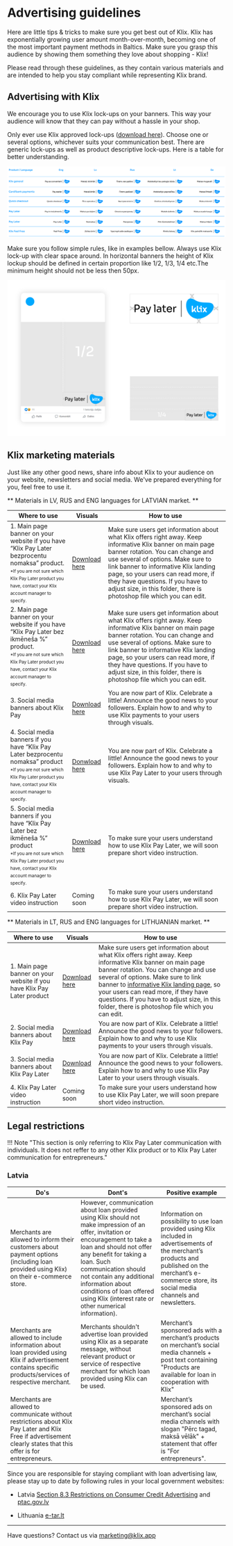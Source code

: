 # Advertising guidelines

Here are little tips & tricks to make sure you get best out of Klix. Klix has exponentially growing user amount month-over-month, becoming one of the most important payment methods in Baltics. Make sure you grasp this audience by showing them something they love about shopping - Klix!

Please read through these guidelines, as they contain various materials and are intended to help you stay compliant while representing Klix brand.

## Advertising with Klix

We encourage you to use Klix lock-ups on your banners. This way your audience will know that they can pay without a hassle in your shop. 

Only ever use Klix approved lock-ups  ([download here](https://drive.google.com/uc?export=download&id=1HP4jWwJI1paHzRX5HK5cq2aQHIpq684n)). Choose one or several options, whichever suits your communication best. There are generic lock-ups as well as product descriptive lock-ups. Here is a table for better understanding. 

![Lock-ups](images/marketing/lockups.png "Lock-ups")

Make sure you follow simple rules, like in examples bellow. Always use Klix lock-up with clear space around. In horizontal banners the height of Klix lockup should be defined in certain proportion like 1/2, 1/3, 1/4 etc.The minimum height should not be less then 50px.

![Lock-ups](images/marketing/soc_badge.png "Lock-ups")


## Klix marketing materials 

Just like any other good news, share info about Klix to your audience on your website, newsletters and social media. We've prepared everything for you, feel free to use it. 

** Materials in LV, RUS and ENG languages for LATVIAN market. **

| Where to use | Visuals | How to use |
|-----|------|-----|
| 1. Main page banner on your website if you have “Klix Pay Later bezprocentu nomaksa” product. <br/><font size="1"> *If you are not sure which Klix Pay Later product you have, contact your Klix account manager to specify. | [Download here](https://drive.google.com/uc?export=download&id=1eSLoKCmzMptly1iGp-AVWkgVHE-hGIUK) | Make sure users get information about what Klix offers right away. Keep informative Klix banner on main page banner rotation. You can change and use several of options. Make sure to link banner to informative Klix landing page, so your users can read more, if they have questions. If you have to adjust size, in this folder, there is photoshop file which you can edit. |
| 2. Main page banner on your website if you have “Klix Pay Later bez ikmēneša %” product. <br/><font size="1"> *If you are not sure which Klix Pay Later product you have, contact your Klix account manager to specify. | [Download here](https://drive.google.com/uc?export=download&id=1-Kw9u0m_8goE4ZuKZNePTeg4qbLO3isf) | Make sure users get information about what Klix offers right away. Keep informative Klix banner on main page banner rotation. You can change and use several of options. Make sure to link banner to informative Klix landing page, so your users can read more, if they have questions. If you have to adjust size, in this folder, there is photoshop file which you can edit. |
|3. Social media banners about Klix Pay  | [Download here](https://drive.google.com/uc?export=download&id=1rJAackncQQffi1GGfcaf-6ZsLF9lIsjg) | You are now part of Klix. Celebrate a little! Announce the good news to your followers. Explain how to and why to use Klix payments to your users through visuals.  |
|4. Social media banners if you have “Klix Pay Later bezprocentu nomaksa” product <br> <font size="1"> *If you are not sure which Klix Pay Later product you have, contact your Klix account manager to specify. | [Donwload here](https://drive.google.com/uc?export=download&id=1xl1lJOOdF2M25Hmv2_BWhp-wb0UHJ-Zl) | You are now part of Klix. Celebrate a little! Announce the good news to your followers. Explain how to and why to use Klix Pay Later to your users through visuals. |
|5. Social media banners if you have “Klix Pay Later bez ikmēneša %” product <br><font size="1">*If you are not sure which Klix Pay Later product you have, contact your Klix account manager to specify. | [Download here](https://drive.google.com/uc?export=download&id=1SX-TBj3IrOtHuBborcJjSd5WkvOUQAVA) | To make sure your users understand how to use Klix Pay Later, we will soon prepare short video instruction. |
|6. Klix Pay Later video instruction | Coming soon | To make sure your users understand how to use Klix Pay Later, we will soon prepare short video instruction. |

** Materials in LT, RUS and ENG languages for LITHUANIAN market. **

| Where to use | Visuals | How to use |
|-----|------|-----|
| 1. Main page banner on your website if you have Klix Pay Later product   | [Download here](https://drive.google.com/uc?export=download&id=1yXVCV-8_EgEPLG7sdUQmavlVjBn1QYY9) | Make sure users get information about what Klix offers right away. Keep informative Klix banner on main page banner rotation. You can change and use several of options. Make sure to link banner to [informative Klix landing page](/representation-guidelines/#klix-landing-page), so your users can read more, if they have questions. If you have to adjust size, in this folder, there is photoshop file which you can edit. |
|2. Social media banners about Klix Pay | [Download here](https://drive.google.com/uc?export=download&id=1w6VUZeACynEkdzIvVI-AQlgIRhMVmCBV) | You are now part of Klix. Celebrate a little! Announce the good news to your followers. Explain how to and why to use Klix payments to your users through visuals. |
|3. Social media banners about Klix Pay Later  | [Download here](https://drive.google.com/uc?export=download&id=13TTPye8-lL_w7omZmw8lKujwgcM2yQ6r) | You are now part of Klix. Celebrate a little! Announce the good news to your followers. Explain how to and why to use Klix Pay Later to your users through visuals. |
|4. Klix Pay Later video instruction | Coming soon | To make sure your users understand how to use Klix Pay Later, we will soon prepare short video instruction. |



## Legal restrictions

!!! Note "This section is only referring to Klix Pay Later communication with individuals. It does not reffer to any other Klix product or to Klix Pay Later communication for entrepreneurs."

### Latvia

|Do's     |Dont's     | Positive example     |
|---------|-----------|----------------------|
| Merchants are allowed to inform their customers about payment options (including loan provided using Klix) on their e-commerce store. | However, communication about loan provided using Klix should not make impression of an offer, invitation or encouragement to take a loan and should not offer any benefit for taking a loan. Such communication should not contain any additional information about conditions of loan offered using Klix (interest rate or other numerical information). | Information on possibility to use loan provided using Klix included in advertisements of the merchant’s products and published on the merchant’s e-commerce store, its social media channels and newsletters.   |
| Merchants are allowed to include information about  loan provided using Klix if advertisement contains specific products/services of respective merchant.   | Merchants shouldn't advertise loan provided using Klix as a separate message, without relevant product or service of respective merchant for which loan provided using Klix can be used.|Merchant’s sponsored ads with a merchant’s products on merchant’s social media channels + post text containing "Products are available for loan in cooperation with Klix"  |
| Merchants are allowed to communicate without restrictions about Klix Pay Later and Klix Free if advertisement clearly states that this offer is for entrepreneurs.   || Merchant’s sponsored ads on merchant’s social media channels with slogan "Pērc tagad, maksā vēlāk" + statement that offer is "For entrepreneurs".  |

Since you are responsible for staying compliant with loan advertising law, please stay up to date by following rules in your local government websites:

- Latvia [Section 8.3 Restrictions on Consumer Credit Advertising](https://likumi.lv/ta/id/23309-pateretaju-tiesibu-aizsardzibas-likums) and [ptac.gov.lv](https://www.ptac.gov.lv/lv/prasibas-kreditesanas-reklamai)

- Lithuania [e-tar.lt](https://www.e-tar.lt/portal/lt/legalAct/93180b00c13611e6bcd2d69186780352/asr)

_________________________________
Have questions? Contact us via [marketing@klix.app](mailto:marketing@klix.app)
